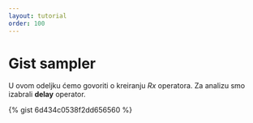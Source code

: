 ```yaml
---
layout: tutorial
order: 100
---
```


# Gist sampler

U ovom odeljku ćemo govoriti o kreiranju *Rx* operatora. Za analizu
smo izabrali __delay__ operator. 

{% gist 6d434c0538f2dd656560  %}
